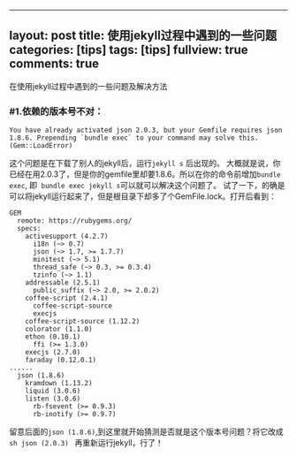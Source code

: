 
 ---
 layout: post
 title: 使用jekyll过程中遇到的一些问题
 categories: [tips]
 tags: [tips]
 fullview: true
 comments: true
 ---
 
 在使用jekyll过程中遇到的一些问题及解决方法
 
 ### #1.依赖的版本号不对：
 ````
 You have already activated json 2.0.3, but your Gemfile requires json 1.8.6. Prepending `bundle exec` to your command may solve this. (Gem::LoadError)
 ````
 这个问题是在下载了别人的jekyll后，运行```` jekyll s ```` 后出现的。
 大概就是说，你已经在用2.0.3了，但是你的gemfile里却要1.8.6。所以在你的命令前增加```` bundle exec ````,
 即```` bundle exec jekyll s````可以就可以解决这个问题了。
 试了一下，的确是可以将jekyll运行起来了，但是根目录下却多了个GemFile.lock。打开后看到：
 ````
 GEM
   remote: https://rubygems.org/
   specs:
     activesupport (4.2.7)
       i18n (~> 0.7)
       json (~> 1.7, >= 1.7.7)
       minitest (~> 5.1)
       thread_safe (~> 0.3, >= 0.3.4)
       tzinfo (~> 1.1)
     addressable (2.5.1)
       public_suffix (~> 2.0, >= 2.0.2)
     coffee-script (2.4.1)
       coffee-script-source
       execjs
     coffee-script-source (1.12.2)
     colorator (1.1.0)
     ethon (0.10.1)
       ffi (>= 1.3.0)
     execjs (2.7.0)
     faraday (0.12.0.1)
 ......
   json (1.8.6)
     kramdown (1.13.2)
     liquid (3.0.6)
     listen (3.0.6)
       rb-fsevent (>= 0.9.3)
       rb-inotify (>= 0.9.7)
 
 ````
 留意后面的```` json (1.8.6) ````,到这里就开始猜测是否就是这个版本号问题？将它改成````sh json (2.0.3) ```` 
 再重新运行jekyll，行了！
 